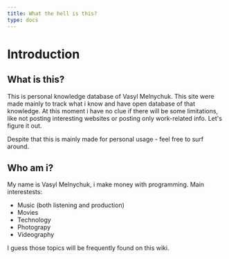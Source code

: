 ```yaml
---
title: What the hell is this?
type: docs
---
```


# Introduction

## What is this?

This is personal knowledge database of Vasyl Melnychuk. This site were made
mainly to track what i know and have open database of that knowledge.
At this moment i have no clue if there will be some limitations, like
not posting interesting websites or posting only work-related info. Let's figure it out.


Despite that this is mainly made for personal usage - feel free to surf around.


## Who am i?

My name  is Vasyl Melnychuk, i make money with programming. Main interestests:

  * Music (both listening and production)
  * Movies
  * Technology
  * Photograpy
  * Videography

I guess those topics will be frequently found on this wiki.
